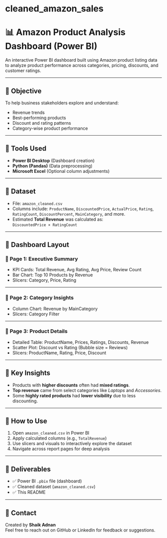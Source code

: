 # cleaned_amazon_sales
# 📊 Amazon Product Analysis Dashboard (Power BI)

An interactive Power BI dashboard built using Amazon product listing data to analyze product performance across categories, pricing, discounts, and customer ratings.

---

## 🎯 Objective

To help business stakeholders explore and understand:
- Revenue trends
- Best-performing products
- Discount and rating patterns
- Category-wise product performance

---

## 🧰 Tools Used

- **Power BI Desktop** (Dashboard creation)
- **Python (Pandas)** (Data preprocessing)
- **Microsoft Excel** (Optional column adjustments)

---

## 📁 Dataset

- File: `amazon_cleaned.csv`
- Columns include: `ProductName`, `DiscountedPrice`, `ActualPrice`, `Rating`, `RatingCount`, `DiscountPercent`, `MainCategory`, and more.
- Estimated **Total Revenue** was calculated as:  
  `DiscountedPrice × RatingCount`

---

## 📐 Dashboard Layout

### 🔹 **Page 1: Executive Summary**
- KPI Cards: Total Revenue, Avg Rating, Avg Price, Review Count
- Bar Chart: Top 10 Products by Revenue
- Slicers: Category, Price, Rating

---

### 🔹 **Page 2: Category Insights**
- Column Chart: Revenue by MainCategory
- Slicers: Category Filter

---

### 🔹 **Page 3: Product Details**
- Detailed Table: ProductName, Prices, Ratings, Discounts, Revenue
- Scatter Plot: Discount vs Rating (Bubble size = Reviews)
- Slicers: ProductName, Rating, Price, Discount

---

## 📌 Key Insights

- Products with **higher discounts** often had **mixed ratings**.
- **Top revenue** came from select categories like *Laptops* and *Accessories*.
- Some **highly rated products** had **lower visibility** due to less discounting.

---

## 🚀 How to Use

1. Open `amazon_cleaned.csv` in Power BI
2. Apply calculated columns (e.g., `TotalRevenue`)
3. Use slicers and visuals to interactively explore the dataset
4. Navigate across report pages for deep analysis

---

## 📎 Deliverables

- ✅ Power BI `.pbix` file (dashboard)
- ✅ Cleaned dataset (`amazon_cleaned.csv`)
- ✅ This README

---

## 📧 Contact

Created by **Shaik Adnan**  
Feel free to reach out on GitHub or LinkedIn for feedback or suggestions.

